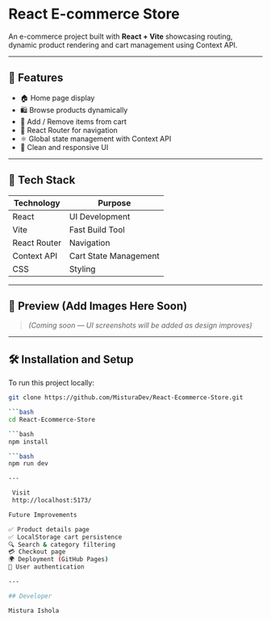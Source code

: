 # React E-commerce Store

An e-commerce project built with **React + Vite** showcasing routing, dynamic product rendering and cart management using Context API.

---

## 🚀 Features

- 🏠 Home page display
- 🛍 Browse products dynamically
- 🛒 Add / Remove items from cart
- 🔄 React Router for navigation
- ⚛️ Global state management with Context API
- 🎨 Clean and responsive UI

---

## 🧰 Tech Stack

| Technology | Purpose |
|-----------|---------|
| React | UI Development |
| Vite | Fast Build Tool |
| React Router | Navigation |
| Context API | Cart State Management |
| CSS | Styling |

---

## 📸 Preview (Add Images Here Soon)

> *(Coming soon — UI screenshots will be added as design improves)*

---

## 🛠 Installation and Setup

To run this project locally:

```bash
git clone https://github.com/MisturaDev/React-Ecommerce-Store.git

```bash
cd React-Ecommerce-Store

```bash
npm install

```bash
npm run dev

---

 Visit
 http://localhost:5173/

Future Improvements

✅ Product details page
✅ LocalStorage cart persistence
🔍 Search & category filtering
💳 Checkout page
🌍 Deployment (GitHub Pages)
🔐 User authentication

---

## Developer

Mistura Ishola





